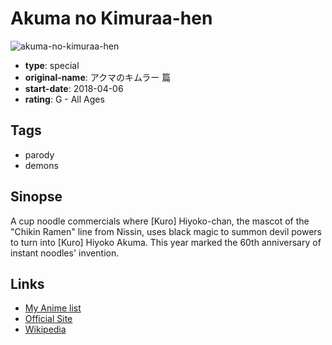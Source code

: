 # Akuma no Kimuraa-hen

![akuma-no-kimuraa-hen](https://cdn.myanimelist.net/images/anime/1986/91788.jpg)

-   **type**: special
-   **original-name**: アクマのキムラー 篇
-   **start-date**: 2018-04-06
-   **rating**: G - All Ages

## Tags

-   parody
-   demons

## Sinopse

A cup noodle commercials where [Kuro] Hiyoko-chan, the mascot of the "Chikin Ramen" line from Nissin, uses black magic to summon devil powers to turn into [Kuro] Hiyoko Akuma. This year marked the 60th anniversary of instant noodles' invention.

## Links

-   [My Anime list](https://myanimelist.net/anime/37706/Akuma_no_Kimuraa-hen)
-   [Official Site](http://www.chickenramen.jp/tvcm/)
-   [Wikipedia](https://en.wikipedia.org/wiki/Nissin_Chikin_Ramen)
